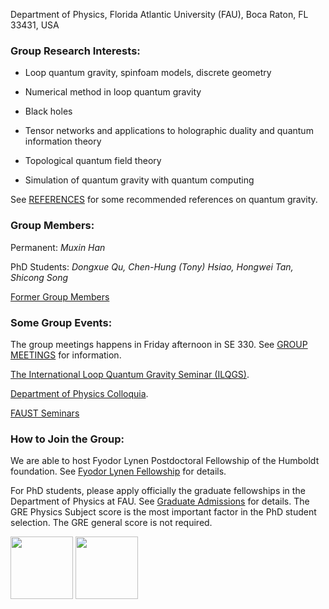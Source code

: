 Department of Physics, Florida Atlantic University (FAU), Boca Raton, FL 33431, USA


### Group Research Interests:

- Loop quantum gravity, spinfoam models, discrete geometry

- Numerical method in loop quantum gravity

- Black holes

- Tensor networks and applications to holographic duality and quantum information theory

- Topological quantum field theory

- Simulation of quantum gravity with quantum computing

See [REFERENCES](https://hamsyn.github.io/LQG-group/reference) for some recommended references on quantum gravity.


### Group Members:

Permanent: _Muxin Han_

PhD Students: _Dongxue Qu, Chen-Hung (Tony) Hsiao, Hongwei Tan, Shicong Song_

[Former Group Members](https://hamsyn.github.io/LQG-group/past)

<!-- <span style="color:blue">Past Postdoc: _Antonia Zipfel (now Postdoc at University of Hamburg)_</span> -->

<!-- <span style="color:blue">Past PhD Student: _Zichang Huang (now Postdoc at Fudan Universtiy)_</span> -->

<!-- Visitors: _Klaus Liegener, Andrea Dapor, Yuting Hu, Zonghong Zhu, Yongge Ma, Yidun Wan, Hongguang Liu, Zichen He, Ling-Yan Hung, Lingzhen Guo, ......_-->



### Some Group Events:

The group meetings happens in Friday afternoon in SE 330. See [GROUP MEETINGS](https://hamsyn.github.io/LQG-group/meeting) for information.

[The International Loop Quantum Gravity Seminar (ILQGS)](http://relativity.phys.lsu.edu/ilqgs/).

[Department of Physics Colloquia](http://www.physics.fau.edu/events-news/index.php).

[FAUST Seminars](http://www.physics.fau.edu/research/faust/seminar.php)



### How to Join the Group:

<!-- Fudan-FAU Joint Postdoctoral Position in Quantum Gravity -->

We are able to host Fyodor Lynen Postdoctoral Fellowship of the Humboldt foundation. See [Fyodor Lynen Fellowship](https://www.humboldt-foundation.de/web/lynen-fellowship.html) for details.

For PhD students, please apply officially the graduate fellowships in the Department of Physics at FAU. See [Graduate Admissions](http://www.physics.fau.edu/graduate-admissions/index.php) for details. The GRE Physics Subject score is the most important factor in the PhD student selection. The GRE general score is not required.



<img src="https://upload.wikimedia.org/wikipedia/commons/7/7e/NSF_logo.png" height="100"> <img src="http://www.karbelmultimedia.com/webfau15/images/FAUlogo3.png" height="100">

